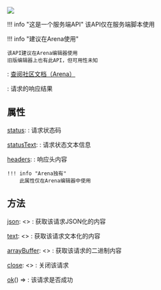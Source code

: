 <a href="https://github.com/qndm"><img src="https://img.shields.io/badge/%E8%B4%A1%E7%8C%AE%E8%80%85-qndm-blue"></img></a>

!!! info "这是一个服务端API"
    该API仅在服务端脚本使用

!!! info "建议在Arena使用"

    该API建议在Arena编辑器使用  
    旧版编辑器上也有此API，但可用性未知

:   [查阅社区文档（Arena）](https://www.yuque.com/box3lab/api/qte7ch2h5i62voue)

:   请求的响应结果

## 属性
[status](readonly): [](number)
:   请求状态码

[statusText](readonly): [](string)
:   请求状态文本信息

[headers](readonly): [](GameHttpFetchHeaders)
:   响应头内容

    !!! info "Arena独有"
        此属性仅在Arena编辑器中使用

## 方法
[json](method): [](Promise)<[](any)>
:   获取该请求JSON化的内容

[text](method): [](Promise)<[](string)>
:   获取该请求文本化的内容

[arrayBuffer](method): [](Promise)<[](ArrayBuffer)>
:   获取该请求的二进制内容

[close](method): [](Promise)<[](void)>
:   关闭该请求

[ok](getter)() => [](boolean)
:   该请求是否成功


